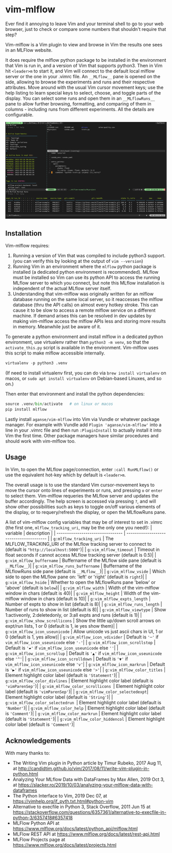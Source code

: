 # vim-mlflow
Ever find it annoying to leave Vim and your terminal shell to go to your web
browser, just to check or compare some numbers that shouldn't require that step?

Vim-mlflow is a Vim plugin to view and browse in Vim the results one sees in an
MLFlow website.

It does require the mlflow python package to be installed in the environment
that Vim is run in, and a version of Vim that supports python3.  Then in Vim hit
`<leader>m` to start it, and Vim will connect to the default local mlflow server
or the one in your .vimrc file.  An `__MLflow__` pane is opened on the side,
allowing to browse the experiments and runs and their respective attributes.
Move around with the usual Vim cursor movement keys; use the help listing to
learn special keys to select, choose, and toggle parts of the display.  You can
select some runs and open them in an `__MLflowRuns__` pane to allow further
browsing, formatting, and comparing of them in columns - including runs from
different experiments.  All the details are configurable.

[![example vim-mlflow screenshot](doc/example_screen_shot.png)](doc/example_screen_shot.png)


## Installation

Vim-mlflow requires:

1. Running a version of Vim that was compiled to include python3 support.
   (you can verify this by looking at the output of `vim --version`)
2. Running Vim in an environment where the `mlflow` python package is installed
   (a dedicated python environment is recommended).  MLflow must be installed so
   Vim can use its python API to access the running MLflow server to which you
   connect, but note this MLflow installation is independent of the actual MLflow
   server itself.
3. Understanding that vim-mlflow was originally written for an mlflow database
   running on the same local server, so it reaccesses the mlflow database (thru
   the API calls) on almost every hotkey stroke.  This can cause it to be slow to
   access a remote mlflow service on a different machine.  If demand arises this
   can be resolved in dev updates by making vim-mlflow access the mlflow APIs
   less and storing more results in memory.  Meanwhile just be aware of it.

To generate a python environment and install mlflow in a dedicated python
environment, use virtualenv rather than `python3 -m venv`, so that the
`activate_this.py` script is available in the environment.  Vim-mlflow uses
this script to make mlflow accessible internally.
```python
virtualenv -p python3 .venv
```
(If need to install virtualenv first, you can do via `brew install virtualenv`
on macos, or `sudo apt install virtualenv` on Debian-based Linuxes, and so on.)

Then enter that environment and install the python dependencies:
```python
source .venv/bin/activate   # on linux or macos
pip install mlflow
```

Lastly install `aganse/vim-mlflow` into Vim via Vundle or whatever package
manager.  For example with Vundle add `Plugin 'aganse/vim-mlflow'` into a line
in your .vimrc file and then run `:PluginInstall` to actually install it into
Vim the first time.  Other package managers have similar procedures and should
work with vim-mlflow too.


## Usage

In Vim, to open the MLflow page/connection, enter `:call RunMLflow()`
or use the equivalent hot-key which by default is `<leader>m`.

The overall usage is to use the standard Vim cursor-movement keys to move the
cursor onto lines of experiments or runs, and pressing `o` or `enter` to select
them.  Vim-mlflow requeries the MLflow server and updates the buffer accordingly.
The help screen is accessed via pressing `?`, and will show other possibilities
such as keys to toggle on/off various elements of the display, or to
requery/refresh the display, or open the MLflowRuns pane.

A list of vim-mlflow config variables that may be of interest to set in .vimrc
(the first one, `mlflow_tracking_uri`, may be the only one you need!):
|           variable               |               description               |
| -------------------------------- | --------------------------------------- |
| `g:mlflow_tracking_uri`          | The MLFLOW_TRACKING_URI of the MLflow tracking server to connect to (default is `"http://localhost:5000"`)|
| `g:vim_mlflow_timeout`           | Timeout in float seconds if cannot access MLflow tracking server (default is 0.5)|
| `g:vim_mlflow_buffername`        | Buffername of the MLflow side pane (default is `__MLflow__`)|
| `g:vim_mlflow_runs_buffername`   | Buffername of the MLflowRuns side pane (default is `__MLflow__`)|
| `g:vim_mlflow_vside`             | Which side to open the MLflow pane on: 'left' or 'right' (default is `right`)|
| `g:vim_mlflow_hside`             | Whether to open the MLflowRuns pane 'below' or 'above' (default is `below`)|
| `g:vim_mlflow_width`             | Width of the vim-mlflow window in chars (default is 40)|
| `g:vim_mlflow_height`            | Width of the vim-mlflow window in chars (default is 10)|
| `g:vim_mlflow_expts_length`      | Number of expts to show in list (default is 8)|
| `g:vim_mlflow_runs_length`       | Number of runs to show in list (default is 8)|
| `g:vim_mlflow_viewtype`          | Show 1:activeonly, 2:deletedonly, or 3:all expts and runs (default is 1)|
| `g:vim_mlflow_show_scrollicons`  | Show the little up/down scroll arrows on expt/run lists, 1 or 0 (default is 1, ie yes show them)|
| `g:vim_mlflow_icon_useunicode`   | Allow unicode vs just ascii chars in UI, 1 or 0 (default is 1, yes allow)|
| `g:vim_mlflow_icon_vdivider`     | Default is `'─'` if `vim_mlflow_icon_useunicode` else `'-'`|
| `g:vim_mlflow_icon_scrollstop`   | Default is `'▰'` if `vim_mlflow_icon_useunicode` else `''`|
| `g:vim_mlflow_icon_scrollup`     | Default is `'▲'` if `vim_mlflow_icon_useunicode` else `'^'`|
| `g:vim_mlflow_icon_scrolldown`   | Default is `'▼'` if `vim_mlflow_icon_useunicode` else `'v'`|
| `g:vim_mlflow_icon_markrun`      | Default is `'▶'` if `vim_mlflow_icon_useunicode` else `'>'`|
| `g:vim_mlflow_color_titles`      | Element highlight color label (default is `'Statement'`)|
| `g:vim_mlflow_color_divlines`    | Element highlight color label (default is `'vimParenSep'`)|
| `g:vim_mlflow_color_scrollicons `| Element highlight color label (default is `'vimParenSep'`)|
| `g:vim_mlflow_color_selectedexpt`| Element highlight color label (default is `'String'`)|
| `g:vim_mlflow_color_selectedrun `| Element highlight color label (default is `'Number'`)|
| `g:vim_mlflow_color_help`        | Element highlight color label (default is `'Comment'`)|
| `g:vim_mlflow_color_markrun`     | Element highlight color label (default is `'Statement'`)|
| `g:vim_mlflow_color_hiddencol`   | Element highlight color label (default is `'Comment'`)|


## Acknowledgements

With many thanks to:
* The Writing Vim plugin in Python article by Timur Rubeko, 2017 Aug 11, at
  http://candidtim.github.io/vim/2017/08/11/write-vim-plugin-in-python.html
* Analyzing Your MLflow Data with DataFrames by Max Allen, 2019 Oct 3, at
  https://slacker.ro/2019/10/03/analyzing-your-mlflow-data-with-dataframes
* The Python Interface to Vim, 2019 Dec 07, at
  https://vimhelp.org/if_pyth.txt.html#python-vim
* Alternative to execfile in Python 3, Stack Overflow, 2011 Jun 15 at
  https://stackoverflow.com/questions/6357361/alternative-to-execfile-in-python-3/6357418#6357418
* MLFlow Python API at
  https://www.mlflow.org/docs/latest/python_api/mlflow.html
* MLFlow REST API at
  https://www.mlflow.org/docs/latest/rest-api.html
* MLFlow Projects page at
  https://www.mlflow.org/docs/latest/projects.html
